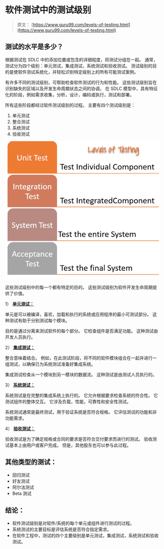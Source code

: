 # 软件测试中的测试级别

> 原文： [https://www.guru99.com/levels-of-testing.html](https://www.guru99.com/levels-of-testing.html)

## 测试的水平是多少？

根据测试在 SDLC 中的添加位置或包含的详细程度，将测试分组在一起。 通常，测试分为四个级别：单元测试，集成测试，系统测试和验收测试。 测试级别的目的是使软件测试系统化，并轻松识别特定级别上的所有可能测试案例。

有许多不同的测试级别，可帮助检查软件测试的行为和性能。 这些测试级别旨在识别缺失的区域以及开发生命周期状态之间的协调。 在 SDLC 模型中，具有特征化的阶段，例如需求收集，分析，设计，编码或执行，测试和部署。

所有这些阶段都经过软件测试级别的过程。 主要有四个测试级别是：

1.  单元测试
2.  整合测试
3.  系统测试
4.  验收测试

![Levels Of Testing](img/4e01ed6b6b3250bf669b3429ff5b55d8.png)

这些测试级别中的每一个都有特定的目的。 这些测试级别为软件开发生命周期提供了价值。

1） [**单元测试：**](/unit-testing-guide.html)

单元是可以被编译，喜欢，加载和执行的系统或应用程序的最小可测试部分。 这种测试有助于分别测试每个模块。

目的是通过分离来测试软件的每个部分。 它检查组件是否满足功能。 这种测试由开发人员执行。

2） [**集成测试：**](/integration-testing.html)

整合意味着结合。 例如，在此测试阶段，将不同的软件模块组合在一起并进行一组测试，以确保已为系统测试准备好集成系统。

集成测试检查从一个模块到另一模块的数据流。 这种测试是由测试人员执行的。

3） [**系统测试：**](/system-testing.html)

系统测试是在完整的集成系统上执行的。 它允许根据要求检查系统的符合性。 它测试组件的整体交互。 它涉及负载，性能，可靠性和安全性测试。

系统测试通常是最终测试，用于验证系统是否符合规格。 它评估测试的功能和非功能需求。

4） [**验收测试：**](/user-acceptance-testing.html)

验收测试是为了确定规格或合同的要求是否符合交付要求而进行的测试。 验收测试基本上由用户或客户完成。 但是，其他股东也可以参与此过程。

## 其他类型的测试：

*   回归测试
*   好友测试
*   阿尔法测试
*   Beta 测试

## 结论：

*   软件测试级别是对软件/系统的每个单元或组件进行测试的过程。
*   系统测试的主要目标是评估系统是否符合指定需求。
*   在软件工程中，测试的四个主要级别是单元测试，集成测试，系统测试和验收测试。